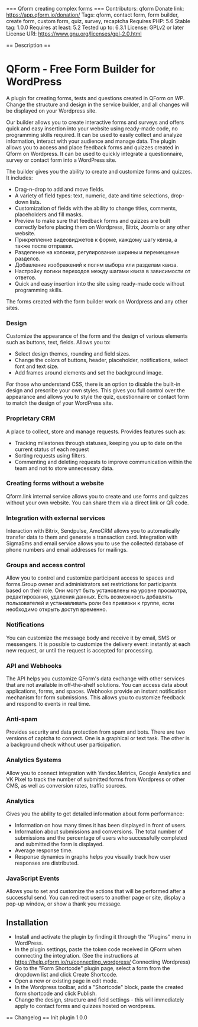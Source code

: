 === Qform creating complex forms ===
Contributors: qform
Donate link: https://app.qform.io/donation/
Tags: qform, contact form, form builder, create form, custom form, quiz, survey, recaptcha
Requires PHP: 5.6
Stable tag: 1.0.0
Requires at least: 5.2
Tested up to: 6.3.1
License: GPLv2 or later
License URI: https://www.gnu.org/licenses/gpl-2.0.html

== Description ==
# QForm - Free Form Builder for WordPress

A plugin for creating forms, tests and questions created in QForm on WP. Change the structure and design in the service builder, and all changes will be displayed on your Wordpress site.

Our builder allows you to create interactive forms and surveys and offers quick and easy insertion into your website using ready-made code, no programming skills required. It can be used to easily collect and analyze information, interact with your audience and manage data. The plugin allows you to access and place feedback forms and quizzes created in Qform on Wordpress. It can be used to quickly integrate a questionnaire, survey or contact form into a WordPress site.

The builder gives you the ability to create and customize forms and quizzes. It includes:

- Drag-n-drop to add and move fields.
- A variety of field types: text, numeric, date and time selections, drop-down lists.
- Customization of fields with the ability to change titles, comments, placeholders and fill masks.
- Preview to make sure that feedback forms and quizzes are built correctly before placing them on Wordpress, Bitrix, Joomla or any other website.
- Прикрепление видеовиджетов к форме, каждому шагу квиза, а также после отправки.
- Разделение на колонки, регулирование ширины и перемещение разделов.
- Добавление изображений к полям выбора или разделам квиза.
- Настройку логики переходов между шагами квиза в зависимости от ответов.
- Quick and easy insertion into the site using ready-made code without programming skills.

The forms created with the form builder work on Wordpress and any other sites.

### Design
Customize the appearance of the form and the design of various elements such as buttons, text, fields. Allows you to:

- Select design themes, rounding and field sizes.
- Change the colors of buttons, header, placeholder, notifications, select font and text size.
- Add frames around elements and set the background image.

For those who understand CSS, there is an option to disable the built-in design and prescribe your own styles. This gives you full control over the appearance and allows you to style the quiz, questionnaire or contact form to match the design of your WordPress site.

### Proprietary CRM
A place to collect, store and manage requests. Provides features such as:
- Tracking milestones through statuses, keeping you up to date on the current status of each request
-  Sorting requests using filters.
- Commenting and deleting requests to improve communication within the team and not to store unnecessary data.

### Creating forms without a website
Qform.link internal service allows you to create and use forms and quizzes without your own website. You can share them via a direct link or QR code.

### Integration with external services
Interaction with Bitrix, Sendpulse, AmoCRM allows you to automatically transfer data to them and generate a transaction card. Integration with SigmaSms and email service allows you to use the collected database of phone numbers and email addresses for mailings.

### Groups and access control
Allow you to control and customize participant access to spaces and forms.Group owner and administrators set restrictions for participants based on their role. Они могут быть установлены на уровне просмотра, редактирования, удаления данных. Есть возможность добавлять пользователей и устанавливать роли без привязки к группе, если необходимо открыть доступ временно.

### Notifications
You can customize the message body and receive it by email, SMS or messengers. It is possible to customize the delivery event: instantly at each new request, or until the request is accepted for processing.

### API and Webhooks
The API helps you customize QForm's data exchange with other services that are not available in off-the-shelf solutions. You can access data about applications, forms, and spaces. Webhooks provide an instant notification mechanism for form submissions. This allows you to customize feedback and respond to events in real time.

### Anti-spam
Provides security and data protection from spam and bots. There are two versions of captcha to connect. One is a graphical or text task. The other is a background check without user participation.

### Analytics Systems
Allow you to connect integration with Yandex.Metrics, Google Analytics and VK Pixel to track the number of submitted forms from Wordpress or other CMS, as well as conversion rates, traffic sources.

### Analytics
Gives you the ability to get detailed information about form performance:
- Information on how many times it has been displayed in front of users.
- Information about submissions and conversions. The total number of submissions and the percentage of users who successfully completed and submitted the form is displayed.
- Average response time.
- Response dynamics in graphs helps you visually track how user responses are distributed.

### JavaScript Events
Allows you to set and customize the actions that will be performed after a successful send. You can redirect users to another page or site, display a pop-up window, or show a thank you message.

## Installation
- Install and activate the plugin by finding it through the "Plugins" menu in WordPress.
- In the plugin settings, paste the token code received in QForm when connecting the integration. (See the instructions at https://help.qform.io/ru/connecting_wordpress/ Connecting Wordpress)
- Go to the "Form Shortcode" plugin page, select a form from the dropdown list and click Create Shortcode.
- Open a new or existing page in edit mode.
- In the Wordpress toolbar, add a "Shortcode" block, paste the created form shortcode and click Publish.
- Change the design, structure and field settings - this will immediately apply to contact forms and quizzes hosted on wordpress.

== Changelog ==
Init plugin 1.0.0